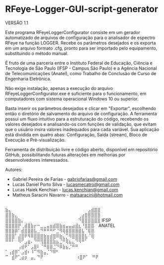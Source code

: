 # RFeye-Logger-GUI-script-generator

VERSÃO 1.1

Este programa RFeyeLoggerConfigurator consiste em um gerador automatizado de arquivos de configuração para o analisador de espectro RFeye na função LOGGER. Recebe os parâmetros desejados e os exporta em um arquivo formato .cfg, pronto para ser importado pelo equipamento, substituindo o método manual.

É fruto de uma parceria entre o Instituto Federal de Educação, Ciência e Tecnologia de São Paulo (IFSP - Campus São Paulo) e a Agência Nacional de Telecomunicações (Anatel), como Trabalho de Conclusão de Curso de Engenharia Eletrônica.

Não exige instalação, apenas a execução do arquivo RFeyeLoggerConfigurator.exe é suficiente para o funcionamento, em computadores com sistema operacional Windows 10 ou superior.

Basta inserir os parâmetros desejados e clicar em "Exportar", escolhendo então o diretório de salvamento do arquivo de configuração. A ferramenta possui um fluxo intuitivo para a estruturação do código, recebendo os valores desejados e analisando-os com funções de validação, que evitam que o usuário insira valores inadequados para cada variável. Sua aplicação está dividida em quatro abas: Configuração, Saída (stream), Bloco de Execução e Pré-visualização.

Ferramenta de distribuição livre e código aberto, disponível em repositório GitHub, possibilitando futuras alterações em melhorias por desenvolvedores interessados.

Autores:
- Gabriel Pereira de Farias	 - gabriofarias@gmail.com
- Lucas Daniel Porto Silva	 - lucasmecatro@gmail.com
- Lucas Haiek Kenchian		 - lucas.kenchian@gmail.com
- Matheus Saracini Navarro	 - matsaracini@hotmail.com

⠀	⠀⠀⠀⠀⠀⠀⠀⠀⠀⠀⠀⠀⠀⠀⠀⠀⠀⠀⠀⠀⠀⠀⠀⠀⠀⠀⠀⠀⠀⠀
⠀	    ⣷⣄⠀⠀⠀⠀⠀⠀⠀⠀⠀⠀⠀⠀⠀⠀⠀⠀⠀⠀⠀⠀⠀⠀⠀⠀⣠⣾⣿⣿⠀
	    ⣿⣿⣷⣄⠀⠀⠀⠀⠀⠀⠀⠀⠀⠀⠀⠀⠀⠀⠀⠀⠀⠀⠀⢀⣴⣿⣿⣿⣿⣿⠀
⠀	    ⣿⣿⣿⣿⣷⡄⠀⠀⠀⠀⠀⠀⠀⠀⠀⠀⠀⠀⠀⠀⠀⠀⠀⠙⣿⣿⣿⣿⣿⣿
IFSP	    ⣿⣿⣿⣿⡟⢀⣾⣿⣷⡖⠒⣀⣀⣤⣶⣾⣿⣷⣶⣤⣤⣴⣾⣆⠘⣿⣿⣿⠀  ANATEL
⠀	    ⣿⣿⣿⡿⠁⣾⣿⣿⣿⣧⣀⠙⠛⠛⠛⠋⣈⠻⢿⣿⣿⣿⣿⣿⣧⠈⢿⣿⠀
⠀	    ⣿⣿⣿⠁⣼⣿⠟⠻⠿⣿⣿⣿⣷⣶⣾⣿⠿⣷⣄⡉⠻⣿⣿⣿⣿⣧⠈⢿⠀
⠀	    ⠛⠛⠃⠀⠻⠋⣠⣶⠄⠙⠛⢻⣿⣿⣿⣷⣦⣈⠛⢿⣦⣄⠙⠻⠛⠁⠀⠀⠀
	    ⠀⠀⠀⠀⢠⣾⠟⠁⣠⣿⠇⠈⠛⣿⣿⣈⠙⠿⣷⣦⡈⠛⠛⠀⠀⠀⠀⠀⠀
	⠀⠀⠀⠀⠀⠀   ⠁⢠⣾⡿⠁⣠⣾⠆⠸⠉⠻⣷⣤⡈⠙⠿⠃⠀⠀⠀⠀⠀⠀⠀
	⠀⠀⠀⠀⠀⠀⠀⠀   ⠉⠀⣾⠟⢁⣴⡶⠀⣤⡀⠙⠟⠀⠀⠀⠀⠀⠀⠀⠀⠀⠀
	             ⠰⣿⠟⠁⠀⠛⠟⠀⠀⠀⠀⠀⠀⠀⠀⠀⠀
